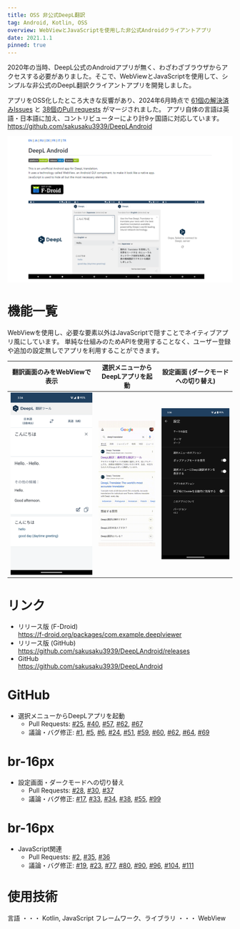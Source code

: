 ```yaml
---
title: OSS 非公式DeepL翻訳
tag: Android, Kotlin, OSS
overview: WebViewとJavaScriptを使用した非公式Androidクライアントアプリ
date: 2021.1.1
pinned: true
---
```


2020年の当時、DeepL公式のAndroidアプリが無く、わざわざブラウザからアクセスする必要がありました。そこで、WebViewとJavaScriptを使用して、シンプルな非公式のDeepL翻訳クライアントアプリを開発しました。

アプリをOSS化したところ大きな反響があり、2024年6月時点で <a href="https://github.com/sakusaku3939/DeepLAndroid/issues?q=is%3Aissue+is%3Aclosed" target="_blank">61個の解決済みIssues</a> と <a href="https://github.com/sakusaku3939/DeepLAndroid/pulls?q=is%3Apr+is%3Aclosed" target="_blank">38個のPull requests</a> がマージされました。
アプリ自体の言語は英語・日本語に加え、コントリビューターにより計9ヶ国語に対応しています。
https://github.com/sakusaku3939/DeepLAndroid

![](/public/posts/deepl-android/screenshot.png)

# 機能一覧
WebViewを使用し、必要な要素以外はJavaScriptで隠すことでネイティブアプリ風にしています。 単純な仕組みのためAPIを使用することなく、ユーザー登録や追加の設定無しでアプリを利用することができます。

| 翻訳画面のみをWebViewで表示                                | 選択メニューからDeepLアプリを起動                               | 設定画面 (ダークモードへの切り替え)                                 |
|--------------------------------------------------|---------------------------------------------------|-----------------------------------------------------|
| ![](/public/posts/deepl-android/main-screen.png) | ![](/public/posts/deepl-android/context-menu.gif) | ![](/public/posts/deepl-android/setting-screen.png) |

# リンク
- リリース版 (F-Droid)  
https://f-droid.org/packages/com.example.deeplviewer
- リリース版 (GitHub)  
https://github.com/sakusaku3939/DeepLAndroid/releases
- GitHub  
https://github.com/sakusaku3939/DeepLAndroid

# GitHub
- 選択メニューからDeepLアプリを起動
  - Pull Requests: [#25](https://github.com/sakusaku3939/DeepLAndroid/pull/25), [#40](https://github.com/sakusaku3939/DeepLAndroid/pull/40), [#57](https://github.com/sakusaku3939/DeepLAndroid/pull/57), [#62](https://github.com/sakusaku3939/DeepLAndroid/issues/62), [#67](https://github.com/sakusaku3939/DeepLAndroid/pull/67)
  - 議論・バグ修正: [#1](https://github.com/sakusaku3939/DeepLAndroid/issues/1), [#5](https://github.com/sakusaku3939/DeepLAndroid/issues/5), [#6](https://github.com/sakusaku3939/DeepLAndroid/issues/6), [#24](https://github.com/sakusaku3939/DeepLAndroid/issues/24), [#51](https://github.com/sakusaku3939/DeepLAndroid/issues/51), [#59](https://github.com/sakusaku3939/DeepLAndroid/issues/59), [#60](https://github.com/sakusaku3939/DeepLAndroid/issues/60), [#62](https://github.com/sakusaku3939/DeepLAndroid/issues/62), [#64](https://github.com/sakusaku3939/DeepLAndroid/issues/60), [#69](https://github.com/sakusaku3939/DeepLAndroid/issues/69)
# br-16px

- 設定画面・ダークモードへの切り替え
  - Pull Requests: [#28](https://github.com/sakusaku3939/DeepLAndroid/pull/28), [#30](https://github.com/sakusaku3939/DeepLAndroid/pull/30), [#37](https://github.com/sakusaku3939/DeepLAndroid/pull/37)
  - 議論・バグ修正: [#17](https://github.com/sakusaku3939/DeepLAndroid/issues/17), [#33](https://github.com/sakusaku3939/DeepLAndroid/issues/33), [#34](https://github.com/sakusaku3939/DeepLAndroid/issues/34), [#38](https://github.com/sakusaku3939/DeepLAndroid/issues/38), [#55](https://github.com/sakusaku3939/DeepLAndroid/issues/55), [#99](https://github.com/sakusaku3939/DeepLAndroid/issues/99)
# br-16px

- JavaScript関連
  - Pull Requests: [#2](https://github.com/sakusaku3939/DeepLAndroid/pull/2), [#35](https://github.com/sakusaku3939/DeepLAndroid/pull/35), [#36](https://github.com/sakusaku3939/DeepLAndroid/pull/36)
  - 議論・バグ修正: [#19](https://github.com/sakusaku3939/DeepLAndroid/issues/19), [#23](https://github.com/sakusaku3939/DeepLAndroid/issues/23), [#77](https://github.com/sakusaku3939/DeepLAndroid/issues/77), [#80](https://github.com/sakusaku3939/DeepLAndroid/issues/80), [#90](https://github.com/sakusaku3939/DeepLAndroid/issues/90), [#96](https://github.com/sakusaku3939/DeepLAndroid/issues/96), [#104](https://github.com/sakusaku3939/DeepLAndroid/issues/104), [#111](https://github.com/sakusaku3939/DeepLAndroid/issues/111)

# 使用技術
言語 ・・・ Kotlin, JavaScript
フレームワーク、ライブラリ ・・・ WebView
